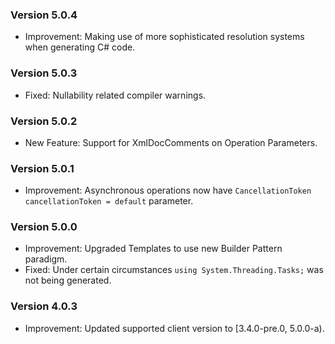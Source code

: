 ### Version 5.0.4

- Improvement: Making use of more sophisticated resolution systems when generating C# code.

### Version 5.0.3

- Fixed: Nullability related compiler warnings.

### Version 5.0.2

- New Feature: Support for XmlDocComments on Operation Parameters.

### Version 5.0.1

- Improvement: Asynchronous operations now have `CancellationToken cancellationToken = default` parameter.

### Version 5.0.0

- Improvement: Upgraded Templates to use new Builder Pattern paradigm.
- Fixed: Under certain circumstances `using System.Threading.Tasks;` was not being generated.

### Version 4.0.3

- Improvement: Updated supported client version to [3.4.0-pre.0, 5.0.0-a).
